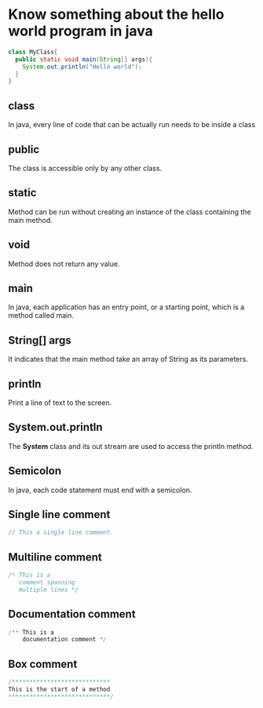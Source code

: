 # Know something about the hello world program in java

```java
class MyClass{
  public static void main(String[] args){
    System.out.println("Hello world");
  }
}
```

## class

In java, every line of code that can be actually run needs to be inside a class

## public

The class is accessible only by any other class.

## static

Method can be run without creating an instance of the class containing the main method.

## void

Method does not return any value.

## main

In java, each application has an entry point, or a starting point, which is a method called main.

## String[] args

It indicates that the main method take an array of String as its parameters.

## println

Print a line of text to the screen.

## System.out.println

The **System** class and its out stream are used to access the println method.

## Semicolon

In java, each code statement must end with a semicolon.

## Single line comment

```java
// This a single line comment.
```



## Multiline comment

```java
/* This is a
   comment spanning
   multiple lines */
```



## Documentation comment

```java
/** This is a
    documentation comment */
```

## Box comment

```java
/****************************
This is the start of a method
*****************************/
```

